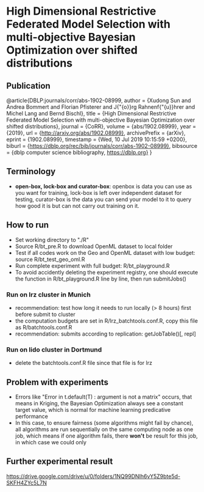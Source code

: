 # High Dimensional Restrictive Federated Model Selection with multi-objective Bayesian Optimization over shifted distributions

## Publication

@article{DBLP:journals/corr/abs-1902-08999,
  author    = {Xudong Sun and
               Andrea Bommert and
               Florian Pfisterer and
               J{\"{o}}rg Rahnenf{\"{u}}hrer and
               Michel Lang and
               Bernd Bischl},
  title     = {High Dimensional Restrictive Federated Model Selection with multi-objective
               Bayesian Optimization over shifted distributions},
  journal   = {CoRR},
  volume    = {abs/1902.08999},
  year      = {2019},
  url       = {http://arxiv.org/abs/1902.08999},
  archivePrefix = {arXiv},
  eprint    = {1902.08999},
  timestamp = {Wed, 10 Jul 2019 10:15:59 +0200},
  biburl    = {https://dblp.org/rec/bib/journals/corr/abs-1902-08999},
  bibsource = {dblp computer science bibliography, https://dblp.org}
}

## Terminology
- **open-box, lock-box and curator-box**: openbox is data you can use as you want for training, lock-box is left over independent dataset for testing,  curator-box is the data you can send your model to it to query how good it is but can not carry out training on it. 

## How to run
- Set working directory to "./R"
- Source R/bt_pre.R to download OpenML dataset to local folder
- Test if all codes work on the Geo and OpenML dataset with low budget: source R/bt_test_geo_oml.R 
- Run complete experiment with full budget: R/bt_playground.R
- To avoid accidently deleting the experiment registry, one should execute the function in
  R/bt_playground.R line by line, then run submitJobs()

### Run on lrz cluster in Munich
- recommendation: test how long it needs to run locally (> 8 hours) first before submit to cluster
- the computation budgets are set in R/lrz_batchtools.conf.R, copy this file as R/batchtools.conf.R
- recommendation: submits according to replication: getJobTable()[, repl]

### Run on lido cluster in Dortmund
- delete the batchtools.conf.R file since that file is for lrz

## Problem with experiments
- Errors like "Error in t.default(T) : argument is not a matrix" occurs, that means in Kriging, the Bayesian Optimization always see a constant target value, which is normal for machine learning predicative performance
- In this case, to ensure fairness (some algorithms might fail by chance), all algorithms are run sequentially on the same computing node as one job, which means if one algorithm fails, there **won't** be result for this job, in which case we could only 

## Further experimental result
https://drive.google.com/drive/u/0/folders/1NQ99DNIh6vY5Z9bte5d-SKFH4ZYc5L7N
